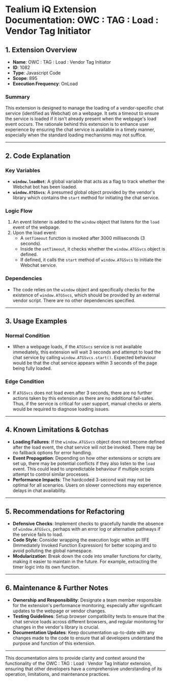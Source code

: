 # Tealium iQ Extension Documentation: OWC : TAG : Load : Vendor Tag Initiator

## 1. Extension Overview
- **Name**: OWC : TAG : Load : Vendor Tag Initiator
- **ID**: 1082
- **Type**: Javascript Code
- **Scope**: 895
- **Execution Frequency**: OnLoad

### Summary
This extension is designed to manage the loading of a vendor-specific chat service (identified as Webchat) on a webpage. It sets a timeout to ensure the service is loaded if it isn't already present when the webpage's load event occurs. The rationale behind this extension is to enhance user experience by ensuring the chat service is available in a timely manner, especially when the standard loading mechanisms may not suffice.

---

## 2. Code Explanation

### Key Variables
- **`window.loadBot`**: A global variable that acts as a flag to track whether the Webchat bot has been loaded.
- **`window.ATGSvcs`**: A presumed global object provided by the vendor's library which contains the `start` method for initiating the chat service.

### Logic Flow
1. An event listener is added to the `window` object that listens for the `load` event of the webpage.
2. Upon the load event:
   - A `setTimeout` function is invoked after 3000 milliseconds (3 seconds).
   - Inside the `setTimeout`, it checks whether the `window.ATGSvcs` object is defined.
   - If defined, it calls the `start` method of `window.ATGSvcs` to initiate the Webchat service.

### Dependencies
- The code relies on the `window` object and specifically checks for the existence of `window.ATGSvcs`, which should be provided by an external vendor script. There are no other dependencies specified.

---

## 3. Usage Examples

### Normal Condition
- When a webpage loads, if the `ATGSvcs` service is not available immediately, this extension will wait 3 seconds and attempt to load the chat service by calling `window.ATGSvcs.start()`. Expected behaviour would be that the chat service appears within 3 seconds of the page being fully loaded.

### Edge Condition
- If `ATGSvcs` does not load even after 3 seconds, there are no further actions taken by this extension as there are no additional fail-safes. Thus, if the service is critical for user support, manual checks or alerts would be required to diagnose loading issues.

---

## 4. Known Limitations & Gotchas

- **Loading Failures**: If the `window.ATGSvcs` object does not become defined after the load event, the chat service will not be invoked. There may be no fallback options for error handling.
- **Event Propagation**: Depending on how other extensions or scripts are set up, there may be potential conflicts if they also listen to the `load` event. This could lead to unpredictable behaviour if multiple scripts attempt to control similar processes.
- **Performance Impacts**: The hardcoded 3-second wait may not be optimal for all scenarios. Users on slower connections may experience delays in chat availability.

---

## 5. Recommendations for Refactoring

- **Defensive Checks**: Implement checks to gracefully handle the absence of `window.ATGSvcs`, perhaps with an error log or alternative pathways if the service fails to load.
- **Code Style**: Consider wrapping the execution logic within an IIFE (Immediately Invoked Function Expression) for better scoping and to avoid polluting the global namespace.
- **Modularization**: Break down the code into smaller functions for clarity, making it easier to maintain in the future. For example, extracting the timer logic into its own function.

---

## 6. Maintenance & Further Notes

- **Ownership and Responsibility**: Designate a team member responsible for the extension's performance monitoring, especially after significant updates to the webpage or vendor changes.
- **Testing Guidelines**: Setup browser compatibility tests to ensure that the chat service loads across different browsers, and regular monitoring for changes in the vendor's library is crucial.
- **Documentation Updates**: Keep documentation up-to-date with any changes made to the code to ensure that all developers understand the purpose and function of this extension.

---

This documentation aims to provide clarity and context around the functionality of the OWC : TAG : Load : Vendor Tag Initiator extension, ensuring that other developers have a comprehensive understanding of its operation, limitations, and maintenance practices.